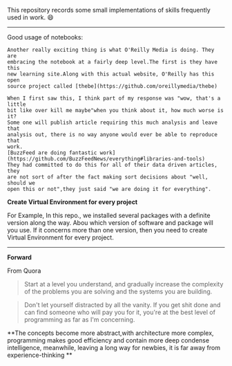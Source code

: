This repository records some small implementations of skills frequently used in work. :smile:
<hr>
Good usage of notebooks:

    Another really exciting thing is what O'Reilly Media is doing. They are 
    embracing the notebook at a fairly deep level.The first is they have this
    new learning site.Along with this actual website, O'Reilly has this open
    source project called [thebe](https://github.com/oreillymedia/thebe)

    When I first saw this, I think part of my response was "wow, that's a little
    bit like over kill me maybe"when you think about it, how much worse is it?
    Some one will publish article requiring this much analysis and leave that 
    analysis out, there is no way anyone would ever be able to reproduce that 
    work. 
    [BuzzFeed are doing fantastic work](https://github.com/BuzzFeedNews/everything#libraries-and-tools)
    They had committed to do this for all of their data driven articles, they 
    are not sort of after the fact making sort decisions about "well, should we 
    open this or not",they just said "we are doing it for everything". 

**Create Virtual Environment for every project**

For Example, In this repo., we installed several packages with a definite version along the way.
Abou which version of software and package will you use. If it concerns more than one version, then 
you need to create Virtual Environment for every project.

<hr>

**Forward**

From Quora
> Start at a level you understand, and gradually increase the complexity of the problems you are solving and the systems you are building.

> Don't let yourself distracted by all the vanity. If you get shit done and can find someone who will pay you for it, you're at the best level of programming as far as I'm concerning.

**The concepts become more abstract,with architecture more complex, programming makes good efficiency and contain more deep condense intelligence, meanwhile, leaving a long way for newbies, it is far away from experience-thinking **

